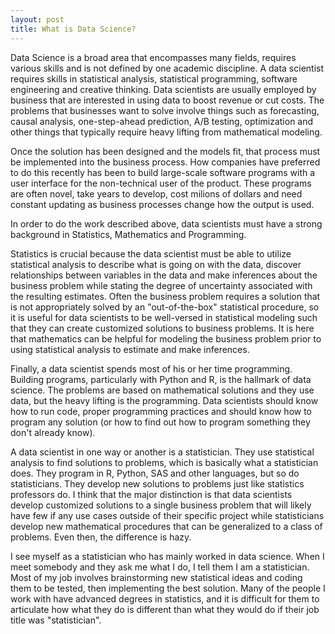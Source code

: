 ```yaml
---
layout: post
title: What is Data Science?
---
```


Data Science is a broad area that encompasses many fields, requires various skills and is not defined by one academic discipline. A data scientist requires skills in statistical analysis, statistical programming, software engineering and creative thinking. Data scientists are usually employed by business that are interested in using data to boost revenue or cut costs. The problems that businesses want to solve involve things such as forecasting, causal analysis, one-step-ahead prediction, A/B testing, optimization and other things that typically require heavy lifting from mathematical modeling. 

Once the solution has been designed and the models fit, that process must be implemented into the business process. How companies have preferred to do this recently has been to build large-scale software programs with a user interface for the non-technical user of the product. These programs are often novel, take years to develop, cost milions of dollars and need constant updating as business processes change how the output is used.

In order to do the work described above, data scientists must have a strong background in Statistics, Mathematics and Programming.

Statistics is crucial because the data scientist must be able to utilize statistical analysis to describe what is going on with the data, discover relationships between variables in the data and make inferences about the business problem while stating the degree of uncertainty associated with the resulting estimates. Often the business problem requires a solution that is not appropriately solved by an "out-of-the-box" statistical procedure, so it is useful for data scientists to be well-versed in statistical modeling such that they can create customized solutions to business problems. It is here that mathematics can be helpful for modeling the business problem prior to using statistical analysis to estimate and make inferences.

Finally, a data scientist spends most of his or her time programming. Building programs, particularly with Python and R, is the hallmark of data science. The problems are based on mathematical solutions and they use data, but the heavy lifting is the programming. Data scientists should know how to run code, proper programming practices and should know how to program any solution (or how to find out how to program something they don't already know).

A data scientist in one way or another is a statistician. They use statistical analysis to find solutions to problems, which is basically what a statistician does. They program in R, Python, SAS and other languages, but so do statisticians. They develop new solutions to problems just like statistics professors do. I think that the major distinction is that data scientists develop customized solutions to a single business problem that will likely have few if any use cases outside of their specific project while statisticians develop new mathematical procedures that can be generalized to a class of problems. Even then, the difference is hazy.

I see myself as a statistician who has mainly worked in data science. When I meet somebody and they ask me what I do, I tell them I am a statistician. Most of my job involves brainstorming new statistical ideas and coding them to be tested, then implementing the best solution. Many of the people I work with have advanced degrees in statistics, and it is difficult for them to articulate how what they do is different than what they would do if their job title was "statistician".
